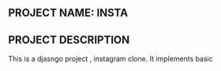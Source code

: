 ## PROJECT NAME: INSTA
## PROJECT DESCRIPTION
This is a djasngo project , instagram clone. It implements basic